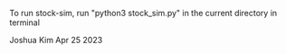To run stock-sim, run "python3 stock_sim.py" in the current directory in terminal

Joshua Kim Apr 25 2023
